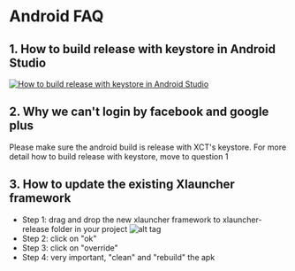 # Android FAQ

## 1. How to build release with keystore in Android Studio

[![How to build release with keystore in Android Studio](http://img.youtube.com/vi/G0GUc9mABLY/0.jpg)](http://www.youtube.com/watch?v=G0GUc9mABLY "How to build release with keystore in Android Studio")

## 2. Why we can't login by facebook and google plus
Please make sure the android build is release with XCT's keystore. For more detail how to build release with keystore, move to question 1

## 3. How to update the existing Xlauncher framework
- Step 1: drag and drop the new xlauncher framework to xlauncher-release folder in your project
![alt tag](https://github.com/xctcorporation/XlauncherAndroid/blob/master/update_sdk.png)
- Step 2: click on "ok"
- Step 3: click on "override"
- Step 4: very important, "clean" and "rebuild" the apk

